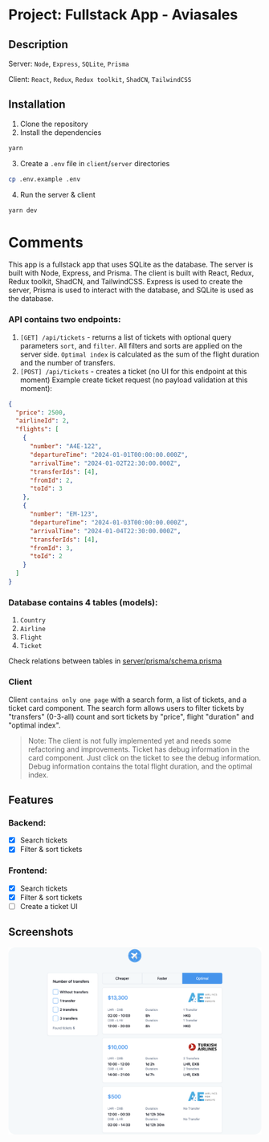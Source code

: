 # Project: Fullstack App - Aviasales
## Description
Server: `Node`, `Express`, `SQLite`, `Prisma`

Client: `React`, `Redux`, `Redux toolkit`, `ShadCN`, `TailwindCSS`

## Installation
1. Clone the repository
2. Install the dependencies
```bash
yarn
```
3. Create a `.env` file in `client`/`server` directories
```bash
cp .env.example .env
```
4. Run the server & client
```bash
yarn dev
```

# Comments
This app is a fullstack app that uses SQLite as the database. The server is built with Node, Express, and Prisma. The client is built with React, Redux, Redux toolkit, ShadCN, and TailwindCSS.
Express is used to create the server, Prisma is used to interact with the database, and SQLite is used as the database. 

### API contains two endpoints:
1. `[GET] /api/tickets` - returns a list of tickets with optional query parameters `sort`, and `filter`. All filters and sorts are applied on the server side. `Optimal index` is calculated as the sum of the flight duration and the number of transfers.
2. `[POST] /api/tickets` - creates a ticket (no UI for this endpoint at this moment)
Example create ticket request (no payload validation at this moment):
```json
{
  "price": 2500,
  "airlineId": 2,
  "flights": [
    {
      "number": "A4E-122",
      "departureTime": "2024-01-01T00:00:00.000Z",
      "arrivalTime": "2024-01-02T22:30:00.000Z",
      "transferIds": [4],
      "fromId": 2,
      "toId": 3
    },
    {
      "number": "EM-123",
      "departureTime": "2024-01-03T00:00:00.000Z",
      "arrivalTime": "2024-01-04T22:30:00.000Z",
      "transferIds": [4],
      "fromId": 3,
      "toId": 2
    }
  ]
}
```

### Database contains 4 tables (models):
1. `Country`
2. `Airline`
3. `Flight` 
4. `Ticket`

Check relations between tables in [server/prisma/schema.prisma](server/prisma/schema.prisma)

### Client 
Client `contains only one page` with a search form, a list of tickets, and a ticket card component. 
The search form allows users to filter tickets by "transfers" (0-3-all) count and sort tickets by "price", flight "duration" and "optimal index".

> Note: The client is not fully implemented yet and needs some refactoring and improvements.
> Ticket has debug information in the card component. Just click on the ticket to see the debug information.
> Debug information contains the total flight duration, and the optimal index.

## Features
### Backend:
- [x] Search tickets
- [x] Filter & sort tickets
  
### Frontend:
- [x] Search tickets
- [x] Filter & sort tickets
- [ ] Create a ticket UI

## Screenshots
![image](screenshots/screen-1.png)
